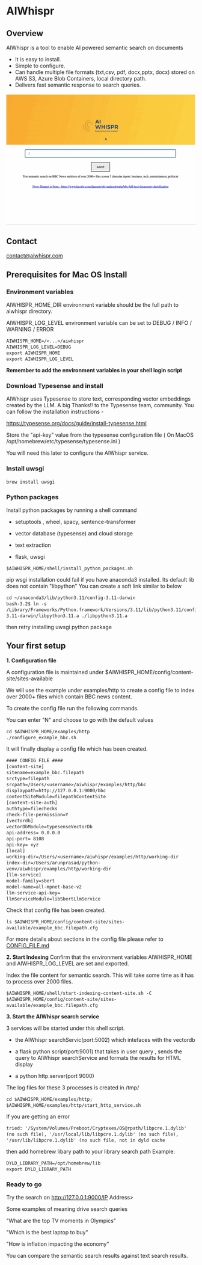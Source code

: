 # AIWhispr

## Overview
AIWhispr is a tool to enable AI powered semantic search on documents 
- It is easy to install.
- Simple to configure.
- Can handle multiple file formats (txt,csv, pdf, docx,pptx, docx) stored on AWS S3, Azure Blob Containers, local directory path.
- Delivers fast semantic response to search queries.

![Alt Text](./resources/aiwhispr-example.gif)

## Contact
contact@aiwhispr.com

## Prerequisites for Mac OS Install 

### Environment variables
AIWHISPR_HOME_DIR environment variable should be the full path to aiwhispr directory.

AIWHISPR_LOG_LEVEL environment variable can be set to  DEBUG / INFO / WARNING / ERROR
```
AIWHISPR_HOME=/<...>/aiwhispr
AIWHISPR_LOG_LEVEL=DEBUG
export AIWHISPR_HOME
export AIWHISPR_LOG_LEVEL
```

**Remember to add the environment variables in your shell login script**

### Download Typesense and install
AIWhispr uses Typesense to store text, corresponding vector embeddings created by the LLM.
A big Thanks!! to the Typesense team, community. You can follow the installation instructions - 
 
https://typesense.org/docs/guide/install-typesense.html

Store the "api-key" value from the typesense configuration file ( On MacOS /opt/homebrew/etc/typesense/typesense.ini )

You will need this later to configure the AIWhispr service.

### Install uwsgi
```
brew install uwsgi
```

### Python packages
Install python packages by running a shell command 

- setuptools , wheel, spacy, sentence-transformer

- vector database (typesense) and cloud storage 

- text extraction

- flask, uwsgi  
```
$AIWHISPR_HOME/shell/install_python_packages.sh
```

pip wsgi installation could fail if you have  anaconda3 installed. Its default lib does not contain "libpython"
You can create a soft link similar to below

```
cd ~/anaconda3/lib/python3.11/config-3.11-darwin
bash-3.2$ ln -s /Library/Frameworks/Python.framework/Versions/3.11/lib/python3.11/config-3.11-darwin/libpython3.11.a ./libpython3.11.a 
```
then retry installing uwsgi python package


## Your first setup

**1. Configuration file**

A configuration file is maintained under $AIWHISPR_HOME/config/content-site/sites-available 

We will use the example under examples/http to create a config file to index over 2000+ files which contain BBC news content.

To create the config file run the following commands. 

You can enter "N" and choose to go with the default values
```
cd $AIWHISPR_HOME/examples/http
./configure_example_bbc.sh
``` 

It will finally display a config file which has been created.
```
#### CONFIG FILE ####
[content-site]
sitename=example_bbc.filepath
srctype=filepath
srcpath=/Users/<username>/aiwhispr/examples/http/bbc
displaypath=http://127.0.0.1:9000/bbc
contentSiteModule=filepathContentSite
[content-site-auth]
authtype=filechecks
check-file-permission=Y
[vectordb]
vectorDbModule=typesenseVectorDb
api-address= 0.0.0.0
api-port= 8108
api-key= xyz
[local]
working-dir=/Users/<username>/aiwhispr/examples/http/working-dir
index-dir=/Users/arunprasad/python-venv/aiwhispr/examples/http/working-dir
[llm-service]
model-family=sbert
model-name=all-mpnet-base-v2
llm-service-api-key=
llmServiceModule=libSbertLlmService
```

Check that config file has been created.
```
ls $AIWHISPR_HOME/config/content-site/sites-available/example_bbc.filepath.cfg
```

For more details about sections in the config file please refer to [CONFIG_FILE.md](./CONFIG_FILE.md)

**2. Start Indexing**
Confirm that the environment variables AIWHISPR_HOME and AIWHISPR_LOG_LEVEL are set and exported. 

Index the file content for semantic search. This will take some time as it has to process over 2000 files.
```
$AIWHISPR_HOME/shell/start-indexing-content-site.sh -C $AIWHISPR_HOME/config/content-site/sites-available/example_bbc.filepath.cfg
```

**3. Start the AIWhispr search service**

3 services will be started under this shell script.

- the AIWhispr searchServic(port:5002) which intefaces with the vectordb

- a flask python script(port:9001) that takes in user query , sends the query  to AIWhispr searchService and formats the results for HTML display

- a python http.server(port 9000)

The log files for these 3 processes is created in /tmp/

```
cd $AIWHISPR_HOME/examples/http; $AIWHISPR_HOME/examples/http/start_http_service.sh
```

If you are getting an error 
```
tried: '/System/Volumes/Preboot/Cryptexes/OS@rpath/libpcre.1.dylib' (no such file), '/usr/local/lib/libpcre.1.dylib' (no such file), '/usr/lib/libpcre.1.dylib' (no such file, not in dyld cache
```
then add homebrew libary path to your library search path
Example:
```
DYLD_LIBRARY_PATH=/opt/homebrew/lib
export DYLD_LIBRARY_PATH
```

### Ready to go
Try the search on http://127.0.0.1:9000/IP Address>

Some examples of meaning drive search queries 

"What are the top TV moments in Olympics"

"Which is the best laptop to buy"

"How is inflation impacting the economy"

You can compare the semantic search results against text search results. 


